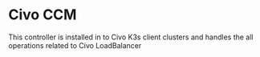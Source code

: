 # Civo CCM

This controller is installed in to Civo K3s client clusters and handles the all operations related to Civo LoadBalancer
